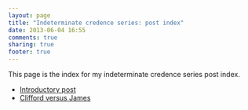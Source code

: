 ```yaml
---
layout: page
title: "Indeterminate credence series: post index"
date: 2013-06-04 16:55
comments: true
sharing: true
footer: true
---
```

This page is the index for my indeterminate credence series post index.

 - [Introductory post](/blog/2013/06/04/indeterminate-credence/)
 - [Clifford versus James](/blog/2013/06/09/clifford-versus-james/)
